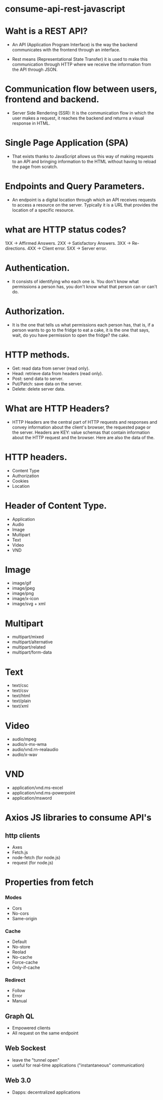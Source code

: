 # consume-api-rest-javascript

# Waht is a REST API?
- An API (Application Program Interface) is the way the backend communicates with the frontend through an interface.

- Rest means (Representational State Transfer) it is used to make this communication through HTTP where we receive the information from the API through JSON.

# Communication flow between users, frontend and backend.
- Server Side Rendering (SSR): It is the communication flow in which the user makes a request, it reaches the backend and returns a visual response in HTML.

# Single Page Application (SPA)
- That exists thanks to JavaScript allows us this way of making requests to an API and bringing information to the HTML without having to reload the page from scratch.

# Endpoints and Query Parameters.
- An endpoint is a digital location through which an API receives requests to access a resource on the server. Typically it is a URL that provides the location of a specific resource.

# what are HTTP status codes?

1XX -> Affirmed Answers.
2XX -> Satisfactory Answers.
3XX -> Re-directions.
4XX -> Client error.
5XX -> Server error.

# Authentication.
- It consists of identifying who each one is. You don't know what permissions a person has, you don't know what that person can or can't do.

# Authorization.
- It is the one that tells us what permissions each person has, that is, if a person wants to go to the fridge to eat a cake, it is the one that says, wait, do you have permission to open the fridge? the cake.

# HTTP methods.

- Get: read data from server (read only).
- Head: retrieve data from headers (read only).
- Post: send data to server.
- Put/Patch: save data on the server.
- Delete: delete server data.

# What are HTTP Headers?

- HTTP Headers are the central part of HTTP requests and responses and convey information about the client's browser, the requested page or the server.
Headers are KEY: value schemas that contain information about the HTTP request and the browser. Here are also the data of the.

# HTTP headers.
- Content Type
- Authorization
- Cookies
- Location

# Header of Content Type.
- Application
- Audio
- Image
- Multipart
- Text
- Video
- VND

# Image
- image/gif
- image/jpeg
- image/png
- image/x-icon
- image/svg + xml

# Multipart
- multipart/mixed
- multipart/alternative
- multipart/related
- multipart/form-data

# Text
- text/csc
- text/csv
- text/html
- text/plain
- text/xml

# Video
- audio/mpeg
- audio/x-mx-wma
- audio/vnd.rn-realaudio
- audio/x-wav

# VND
- application/vnd.ms-excel
- application/vnd.ms-powerpoint
- application/msword

# Axios JS libraries to consume API's
## http clients
- Axes
- Fetch.js
- node-fetch (for node.js)
- request (for node.js)

# Properties from fetch

### Modes
- Cors
- No-cors
- Same-origin

### Cache
- Default
- No-store
- Reolad
- No-cache
- Force-cache
- Only-if-cache

### Redirect
- Follow
- Error
- Manual

## Graph QL
- Empowered clients
- All request on the same endpoint

## Web Sockest
- leave the "tunnel open"
- useful for real-time applications ("instantaneous" communication)

## Web 3.0
- Dapps: decentralized applications